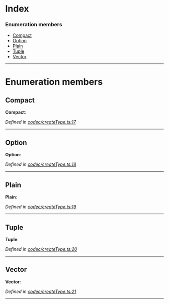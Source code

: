 

# Index

### Enumeration members

* [Compact](_codec_createtype_.typedefinfo.md#compact)
* [Option](_codec_createtype_.typedefinfo.md#option)
* [Plain](_codec_createtype_.typedefinfo.md#plain)
* [Tuple](_codec_createtype_.typedefinfo.md#tuple)
* [Vector](_codec_createtype_.typedefinfo.md#vector)

---

# Enumeration members

<a id="compact"></a>

##  Compact

**Compact**: 

*Defined in [codec/createType.ts:17](https://github.com/polkadot-js/api/blob/46b10a0/packages/types/src/codec/createType.ts#L17)*

___
<a id="option"></a>

##  Option

**Option**: 

*Defined in [codec/createType.ts:18](https://github.com/polkadot-js/api/blob/46b10a0/packages/types/src/codec/createType.ts#L18)*

___
<a id="plain"></a>

##  Plain

**Plain**: 

*Defined in [codec/createType.ts:19](https://github.com/polkadot-js/api/blob/46b10a0/packages/types/src/codec/createType.ts#L19)*

___
<a id="tuple"></a>

##  Tuple

**Tuple**: 

*Defined in [codec/createType.ts:20](https://github.com/polkadot-js/api/blob/46b10a0/packages/types/src/codec/createType.ts#L20)*

___
<a id="vector"></a>

##  Vector

**Vector**: 

*Defined in [codec/createType.ts:21](https://github.com/polkadot-js/api/blob/46b10a0/packages/types/src/codec/createType.ts#L21)*

___

